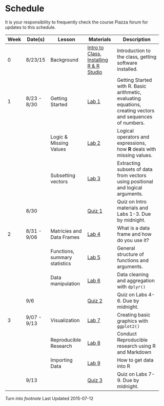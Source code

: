 
# Schedule

It is your responsibility to frequently check the course Piazza forum for updates to this schedule.



| Week  | Date(s)  |  Lesson | Materials  |  Description |
|---|----------|---|---|---|
| 0 | 8/23/15  | Background  | [Intro to Class](lecture_notes/0_1_-_Intro_to_the_class.pdf), [Installing R & R Studio](lecture_notes/0_2_-_Setup_R_and_R_Studio.pdf)  | Introduction to the class, getting software installed.  |
| 1 | 8/23 - 8/30  | Getting Started | [Lab 1](labs/Lab1_-_Getting_Started_in_R.pdf)  | Getting Started with R. Basic arithmetic, evaluating equations, creating vectors and sequences of numbers.|
|   |   | Logic & Missing Values | [Lab 2](labs/Lab2_-_Logic_and_Missing_Data.pdf)  | Logical operators and expressions, how **R** deals with missing values. | 
|   |   | Subsetting vectors | [Lab 3](link)  | Extracting subsets of data from vectors using positional and logical arguments. |
|   | 8/30  |   | [Quiz 1](link)  | Quiz on Intro materials and Labs 1-3. Due by midnight. |
| 2 | 8/31 - 9/06  | Matricies and Data Frames | [Lab 4](link)  | What is a data frame and how do you use it?  |
|   |   | Functions, summary statistics | [Lab 5](link)  | General structure of functions and arguments.  |
|   |   | Data manipulation | [Lab 6](link)  | Data cleaning and aggregation with `dplyr()`  |
|   | 9/6  |  | [Quiz 2](link)  | Quiz on Labs 4-6. Due by midnight. |
| 3 | 9/07 - 9/13  | Visualization | [Lab 7](link)  | Creating basic graphics with `ggplot2()` |
|   |   | Reproducible Research | [Lab 8](link)  | Conduct Reproducible research using R and Markdown  |
|   |   | Importing Data | [Lab 9](link)  | How to get data into R |
|   | 9/13 |    | [Quiz 3](link)  | Quiz on Labs 7-9. Due by midnight. |

_Turn into footnote_ Last Updated 2015-07-12
